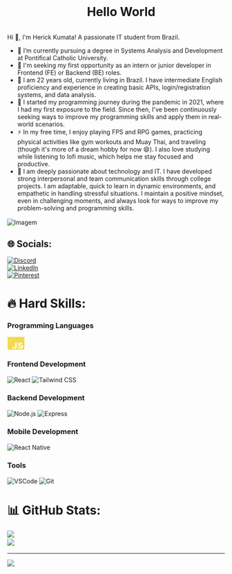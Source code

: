 <div id="user-content-toc">
  <ul align="center">
    <summary><h1 style="display: inline-block">Hello World</h1></summary>
</div>

<!-- Presentation -->
<p>
  Hi 👋, I'm Herick Kumata! A passionate IT student from Brazil.

  - 🌱 I’m currently pursuing a degree in Systems Analysis and Development at Pontifical Catholic University.
  - 🔭 I'm seeking my first opportunity as an intern or junior developer in Frontend (FE) or Backend (BE) roles.
  - 💬 I am 22 years old, currently living in Brazil. I have intermediate English proficiency and experience in creating basic APIs, login/registration systems, and data analysis.
  - 🚀 I started my programming journey during the pandemic in 2021, where I had my first exposure to the field. Since then, I've been continuously seeking ways to improve my programming skills and apply them in real-world scenarios.
  - ⚡ In my free time, I enjoy playing FPS and RPG games, practicing physical activities like gym workouts and Muay Thai, and traveling (though it's more of a dream hobby for now 😄). I also love studying while listening to lofi music, which helps me stay focused and productive.
  - 🌟 I am deeply passionate about technology and IT. I have developed strong interpersonal and team communication skills through college projects. I am adaptable, quick to learn in dynamic environments, and empathetic in handling stressful situations. I maintain a positive mindset, even in challenging moments, and always look for ways to improve my problem-solving and programming skills.
</p>

<!-- GIF -->
<p align="left">
  <img align="center" src="https://github.com/VariableBee/VariableBee/assets/77739311/4e9f41af-6b57-49a7-b15a-74322e96b4d7" alt="Imagem">
</p>

## 🌐 Socials:
[![Discord](https://img.shields.io/badge/Discord-%237289DA.svg?logo=discord&logoColor=white)](https://discord.gg/cakis_cakis) <br>
[![LinkedIn](https://img.shields.io/badge/LinkedIn-%230077B5.svg?logo=linkedin&logoColor=white)](https://linkedin.com/in/herick-kumata) <br>
[![Pinterest](https://img.shields.io/badge/Pinterest-%23E60023.svg?logo=Pinterest&logoColor=white)](https://pinterest.com/herickkumata) 

# 🔥 Hard Skills:

### Programming Languages
<div>
  <img align="center" alt="JavaScript" height="30" width="40" src="https://raw.githubusercontent.com/devicons/devicon/master/icons/javascript/javascript-plain.svg">
</div>

### Frontend Development
<div>
  <img align="center" alt="React" height="30" width="40" src="https://cdn.jsdelivr.net/gh/devicons/devicon/icons/react/react-original.svg">
  <img align="center" alt="Tailwind CSS" height="30" width="40" src="https://cdn.jsdelivr.net/gh/devicons/devicon/icons/tailwindcss/tailwindcss-original.svg">
</div>

### Backend Development
<div>
  <img align="center" alt="Node.js" height="30" width="40" src="https://cdn.jsdelivr.net/gh/devicons/devicon/icons/nodejs/nodejs-original.svg">
  <img align="center" alt="Express" height="30" width="40" src="https://cdn.jsdelivr.net/gh/devicons/devicon/icons/express/express-original.svg">
</div>

### Mobile Development
<div>
  <img align="center" alt="React Native" height="30" width="40" src="https://cdn.jsdelivr.net/gh/devicons/devicon/icons/react/react-original.svg">
</div>

### Tools
<div>
  <img align="center" alt="VSCode" height="30" width="40" src="https://cdn.jsdelivr.net/gh/devicons/devicon/icons/vscode/vscode-original.svg">
  <img align="center" alt="Git" height="30" width="40" src="https://cdn.jsdelivr.net/gh/devicons/devicon/icons/git/git-original.svg">
</div>

# 📊 GitHub Stats:
![](https://github-readme-stats.vercel.app/api?username=haykCAKI&theme=dark&hide_border=false&include_all_commits=false&count_private=false)<br/>
![](https://github-readme-stats.vercel.app/api/top-langs/?username=haykCAKI&theme=dark&hide_border=false&include_all_commits=false&count_private=false&layout=compact)

---
[![](https://visitcount.itsvg.in/api?id=haykCAKI&icon=0&color=0)](https://visitcount.itsvg.in)
